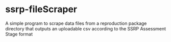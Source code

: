 # ssrp-fileScraper
A simple program to scrape data files from a reproduction package directory that outputs an uploadable csv according to the SSRP Assessment Stage format
